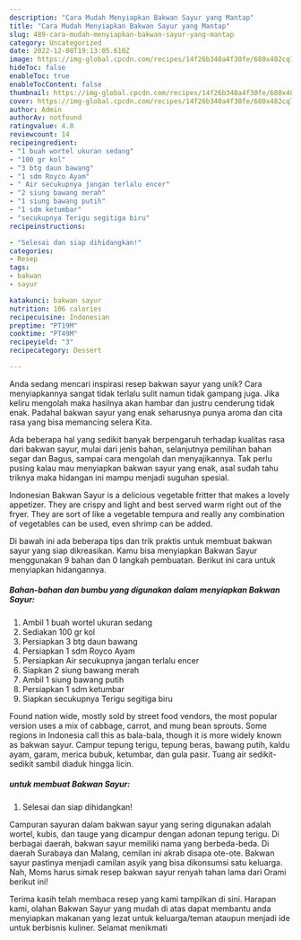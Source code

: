 ```yaml
---
description: "Cara Mudah Menyiapkan Bakwan Sayur yang Mantap"
title: "Cara Mudah Menyiapkan Bakwan Sayur yang Mantap"
slug: 489-cara-mudah-menyiapkan-bakwan-sayur-yang-mantap
category: Uncategorized
date: 2022-12-08T19:13:05.610Z
image: https://img-global.cpcdn.com/recipes/14f26b340a4f30fe/680x482cq70/bakwan-sayur-foto-resep-utama.jpg
hideToc: false
enableToc: true
enableTocContent: false
thumbnail: https://img-global.cpcdn.com/recipes/14f26b340a4f30fe/680x482cq70/bakwan-sayur-foto-resep-utama.jpg
cover: https://img-global.cpcdn.com/recipes/14f26b340a4f30fe/680x482cq70/bakwan-sayur-foto-resep-utama.jpg
author: Admin
authorAv: notfound
ratingvalue: 4.8
reviewcount: 14
recipeingredient:
- "1 buah wortel ukuran sedang"
- "100 gr kol"
- "3 btg daun bawang"
- "1 sdm Royco Ayam"
- " Air secukupnya jangan terlalu encer"
- "2 siung bawang merah"
- "1 siung bawang putih"
- "1 sdm ketumbar"
- "secukupnya Terigu segitiga biru"
recipeinstructions:

- "Selesai dan siap dihidangkan!"
categories:
- Resep
tags:
- bakwan
- sayur

katakunci: bakwan sayur 
nutrition: 106 calories
recipecuisine: Indonesian
preptime: "PT19M"
cooktime: "PT49M"
recipeyield: "3"
recipecategory: Dessert

---
```





Anda sedang mencari inspirasi resep bakwan sayur yang unik? Cara menyiapkannya sangat tidak terlalu sulit namun tidak gampang juga. Jika keliru mengolah maka hasilnya akan hambar dan justru cenderung tidak enak. Padahal bakwan sayur yang enak seharusnya punya aroma dan cita rasa yang bisa memancing selera Kita.





Ada beberapa hal yang sedikit banyak berpengaruh terhadap kualitas rasa dari bakwan sayur, mulai dari jenis bahan, selanjutnya pemilihan bahan segar dan Bagus, sampai cara mengolah dan menyajikannya. Tak perlu pusing kalau mau menyiapkan bakwan sayur yang enak,      asal sudah tahu triknya maka hidangan ini mampu menjadi suguhan spesial.














Indonesian Bakwan Sayur is a delicious vegetable fritter that makes a lovely appetizer. They are crispy and light and best served warm right out of the fryer. They are sort of like a vegetable tempura and really any combination of vegetables can be used, even shrimp can be added.






Di bawah ini ada beberapa tips dan trik praktis untuk membuat bakwan sayur yang siap dikreasikan. Kamu bisa menyiapkan Bakwan Sayur menggunakan 9 bahan dan 0 langkah pembuatan. Berikut ini cara untuk menyiapkan hidangannya.

<!--inarticleads1-->

##### Bahan-bahan dan bumbu yang digunakan dalam menyiapkan Bakwan Sayur:

1. Ambil 1 buah wortel ukuran sedang
1. Sediakan 100 gr kol
1. Persiapkan 3 btg daun bawang
1. Persiapkan 1 sdm Royco Ayam
1. Persiapkan  Air secukupnya jangan terlalu encer
1. Siapkan 2 siung bawang merah
1. Ambil 1 siung bawang putih
1. Persiapkan 1 sdm ketumbar
1. Siapkan secukupnya Terigu segitiga biru


Found nation wide, mostly sold by street food vendors, the most popular version uses a mix of cabbage, carrot, and mung bean sprouts. Some regions in Indonesia call this as bala-bala, though it is more widely known as bakwan sayur. Campur tepung terigu, tepung beras, bawang putih, kaldu ayam, garam, merica bubuk, ketumbar, dan gula pasir. Tuang air sedikit-sedikit sambil diaduk hingga licin. 

<!--inarticleads2-->

#####  untuk membuat Bakwan Sayur:


1. Selesai dan siap dihidangkan!

Campuran sayuran dalam bakwan sayur yang sering digunakan adalah wortel, kubis, dan tauge yang dicampur dengan adonan tepung terigu. Di berbagai daerah, bakwan sayur memiliki nama yang berbeda-beda. Di daerah Surabaya dan Malang, cemilan ini akrab disapa ote-ote. Bakwan sayur pastinya menjadi camilan asyik yang bisa dikonsumsi satu keluarga. Nah, Moms harus simak resep bakwan sayur renyah tahan lama dari Orami berikut ini! 

Terima kasih telah membaca resep yang kami tampilkan di sini. Harapan kami, olahan Bakwan Sayur yang mudah di atas dapat membantu anda menyiapkan makanan yang lezat untuk keluarga/teman ataupun menjadi ide untuk berbisnis kuliner. Selamat menikmati
